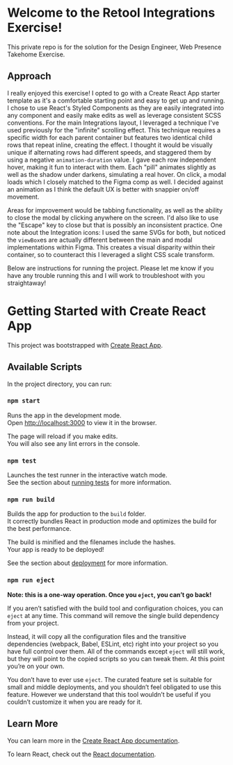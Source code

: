 # Welcome to the Retool Integrations Exercise!

This private repo is for the solution for the Design Engineer, Web Presence Takehome Exercise.

## Approach

I really enjoyed this exercise! I opted to go with a Create React App starter template as it's a comfortable starting point and easy to get up and running. 
I chose to use React's Styled Components as they are easily integrated into any component and easily make edits as well as leverage consistent SCSS conventions.
For the main Integrations layout, I leveraged a technique I've used previously for the "infinite" scrolling effect. This technique requires a specific width for each parent container but features two identical child rows that repeat inline, creating the effect.
I thought it would be visually unique if alternating rows had different speeds, and staggered them by using a negative `animation-duration` value.
I gave each row independent hover, making it fun to interact with them. Each "pill" animates slightly as well as the shadow under darkens, simulating a real hover.
On click, a modal loads which I closely matched to the Figma comp as well. I decided against an animation as I think the default UX is better with snappier on/off movement.

Areas for improvement would be tabbing functionality, as well as the ability to close the modal by clicking anywhere on the screen. I'd also like to use the "Escape" key to close but that is possibly an inconsistent practice.
One note about the Integration icons: I used the same SVGs for both, but noticed the `viewBox`es are actually different between the main and modal implementations within Figma. This creates a visual disparity within their container, so to counteract this I leveraged a slight CSS scale transform.

Below are instructions for running the project. Please let me know if you have any trouble running this and I will work to troubleshoot with you straightaway!

# Getting Started with Create React App

This project was bootstrapped with [Create React App](https://github.com/facebook/create-react-app).

## Available Scripts

In the project directory, you can run:

### `npm start`

Runs the app in the development mode.\
Open [http://localhost:3000](http://localhost:3000) to view it in the browser.

The page will reload if you make edits.\
You will also see any lint errors in the console.

### `npm test`

Launches the test runner in the interactive watch mode.\
See the section about [running tests](https://facebook.github.io/create-react-app/docs/running-tests) for more information.

### `npm run build`

Builds the app for production to the `build` folder.\
It correctly bundles React in production mode and optimizes the build for the best performance.

The build is minified and the filenames include the hashes.\
Your app is ready to be deployed!

See the section about [deployment](https://facebook.github.io/create-react-app/docs/deployment) for more information.

### `npm run eject`

**Note: this is a one-way operation. Once you `eject`, you can’t go back!**

If you aren’t satisfied with the build tool and configuration choices, you can `eject` at any time. This command will remove the single build dependency from your project.

Instead, it will copy all the configuration files and the transitive dependencies (webpack, Babel, ESLint, etc) right into your project so you have full control over them. All of the commands except `eject` will still work, but they will point to the copied scripts so you can tweak them. At this point you’re on your own.

You don’t have to ever use `eject`. The curated feature set is suitable for small and middle deployments, and you shouldn’t feel obligated to use this feature. However we understand that this tool wouldn’t be useful if you couldn’t customize it when you are ready for it.

## Learn More

You can learn more in the [Create React App documentation](https://facebook.github.io/create-react-app/docs/getting-started).

To learn React, check out the [React documentation](https://reactjs.org/).
#
